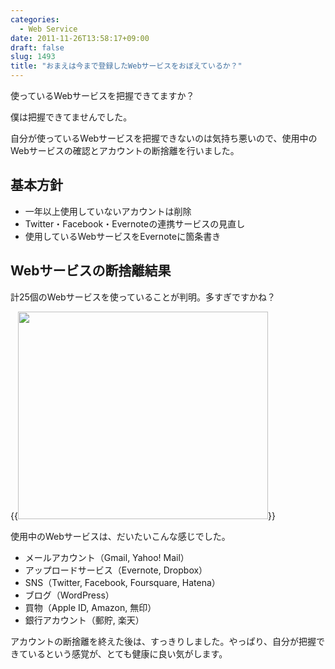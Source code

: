 ```yaml
---
categories:
  - Web Service
date: 2011-11-26T13:58:17+09:00
draft: false
slug: 1493
title: "おまえは今まで登録したWebサービスをおぼえているか？"
---
```


使っているWebサービスを把握できてますか？

僕は把握できてませんでした。

自分が使っているWebサービスを把握できないのは気持ち悪いので、使用中のWebサービスの確認とアカウントの断捨離を行いました。

## 基本方針

* 一年以上使用していないアカウントは削除
* Twitter・Facebook・Evernoteの連携サービスの見直し
* 使用しているWebサービスをEvernoteに箇条書き

## Webサービスの断捨離結果

計25個のWebサービスを使っていることが判明。多すぎですかね？

{{<img alt="" src="/images/2011/11/1493_1.png" width="400" height="332">}}

使用中のWebサービスは、だいたいこんな感じでした。

* メールアカウント（Gmail, Yahoo! Mail）
* アップロードサービス（Evernote, Dropbox）
* SNS（Twitter, Facebook, Foursquare, Hatena）
* ブログ（WordPress）
* 買物（Apple ID, Amazon, 無印）
* 銀行アカウント（郵貯, 楽天）

アカウントの断捨離を終えた後は、すっきりしました。やっぱり、自分が把握できているという感覚が、とても健康に良い気がします。
